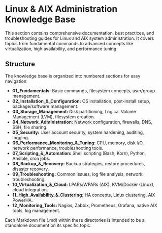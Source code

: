 # Linux & AIX Administration Knowledge Base

This section contains comprehensive documentation, best practices, and troubleshooting guides for Linux and AIX system administration. It covers topics from fundamental commands to advanced concepts like virtualization, high availability, and performance tuning.

## Structure
The knowledge base is organized into numbered sections for easy navigation:
- **01_Fundamentals:** Basic commands, filesystem concepts, user/group management.
- **02_Installation_&_Configuration:** OS installation, post-install setup, package/software management.
- **03_Storage_Management:** Disk partitioning, Logical Volume Management (LVM), filesystem creation.
- **04_Network_Administration:** Network configuration, firewalls, DNS, SSH, file sharing.
- **05_Security:** User account security, system hardening, auditing, logging.
- **06_Performance_Monitoring_&_Tuning:** CPU, memory, disk I/O, network performance, troubleshooting tools.
- **07_Scripting_&_Automation:** Shell scripting (Bash, Korn), Python, Ansible, cron jobs.
- **08_Backup_&_Recovery:** Backup strategies, restore procedures, disaster recovery.
- **09_Troubleshooting:** Common issues, log file analysis, network troubleshooting.
- **10_Virtualization_&_Cloud:** LPARs/WPARs (AIX), KVM/Docker (Linux), cloud integration.
- **11_High_Availability_&_Clustering:** HA concepts, Linux clustering, AIX PowerHA.
- **12_Monitoring_Tools:** Nagios, Zabbix, Prometheus, Grafana, native AIX tools, log management.

Each Markdown file (.md) within these directories is intended to be a standalone document on its specific topic.
